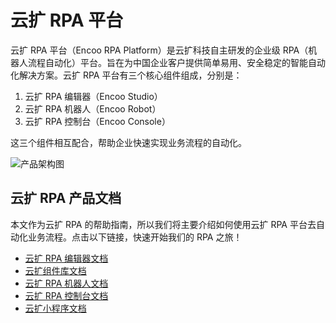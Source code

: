 # 云扩 RPA 平台

云扩 RPA 平台（Encoo RPA Platform）是云扩科技自主研发的企业级 RPA（机器人流程自动化）平台。旨在为中国企业客户提供简单易用、安全稳定的智能自动化解决方案。云扩 RPA 平台有三个核心组件组成，分别是：

1. 云扩 RPA 编辑器（Encoo Studio）
2. 云扩 RPA 机器人（Encoo Robot）
3. 云扩 RPA 控制台（Encoo Console）

这三个组件相互配合，帮助企业快速实现业务流程的自动化。

![产品架构图](https://docimages.blob.core.chinacloudapi.cn/images/encoo-structure.png)

## 云扩 RPA 产品文档

本文作为云扩 RPA 的帮助指南，所以我们将主要介绍如何使用云扩 RPA 平台去自动化业务流程。点击以下链接，快速开始我们的 RPA 之旅！

- [云扩 RPA 编辑器文档](./Studio/Introduction/Introduction.md)
- [云扩组件库文档](./Activities/ComponentsIntroduction.md)
- [云扩 RPA 机器人文档](./Robot/aboutRobot.md)
- [云扩 RPA 控制台文档](./Console/userlogin.md)
- [云扩小程序文档](./Apps/aboutApps.md)
